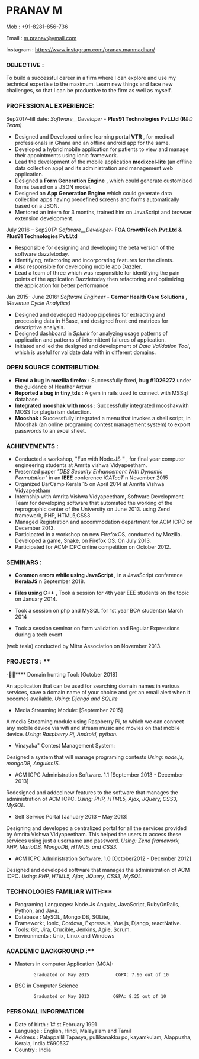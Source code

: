 
# **PRANAV M**

Mob        : +91-8281-856-736

Email        : [m.pranav@ymail.com](mailto:m.pranav@ymail.com)

Instagram        : https://www.instagram.com/pranav.manmadhan/

### OBJECTIVE **:**

To build a successful career in a firm where I can explore and use my technical expertise to the maximum. Learn new things and face new challenges, so that I can be productive to the firm as well as myself.

### PROFESSIONAL EXPERIENCE:

Sep2017–till date: _Software__Developer -_ **Plus91 Technologies Pvt.Ltd (R**_&amp;D Team)_

- Designed and Developed online learning portal **VTR** , for medical professionals in Ghana and an offline android app for the same.
- Developed a hybrid mobile application for patients to view and manage their appointments using ionic framework.
- Lead the development of the mobile application **medixcel-lite** (an offline data collection app) and its administration and management web application.
- Designed a **Form Generation Engine** , which could generate customized forms based on a JSON model.
- Designed an **App Generation Engine** which could generate data collection apps having predefined screens and forms automatically based on a JSON.
- Mentored an intern for 3 months, trained him on JavaScript and browser extension development.

July 2016 – Sep2017: _Software__Developer_- **FOA GrowthTech.Pvt.Ltd &amp; Plus91 Technologies Pvt.Ltd**

- Responsible for designing and developing the beta version of the software dazzletoday.
- Identifying, refactoring and incorporating features for the clients.
- Also responsible for developing mobile app Dazzler.
- Lead a team of three which was responsible for identifying the pain points of the application Dazzletoday then refactoring and optimizing the application for better performance

Jan 2015- June 2016: _Software Engineer_ - **Cerner Health Care Solutions** _, (Revenue Cycle Analytics)_

- Designed and developed Hadoop pipelines for extracting and processing data in HBase, and designed front end matrices for descriptive analysis.
- Designed dashboard in _Splunk_ for analyzing usage patterns of application and patterns of intermittent failures of application.
- Initiated and led the designed and development of _Data Validation Tool_, which is useful for validate data with in different domains.

### OPEN SOURCE CONTRIBUTION:

- **Fixed a bug in mozilla firefox :** Successfully fixed, **bug #1026272** under the guidance of Heather Arthur
- **Reported a bug in tiny\_tds :**  A gem in rails used to connect with MSSql database.
- **Integrated mooshak  with moss :** Successfully integrated mooshakwith MOSS for plagiarism detection.
- **Mooshak :** Successfully integrated a menu that invokes a shell script, in Mooshak (an online programing contest management system) to export passwords to an excel sheet.

### ACHIEVEMENTS **:**

- Conducted a workshop, &quot;Fun with Node.JS **&quot;** , for final year computer engineering students at Amrita vishwa Vidyapeetham.
- Presented paper _&quot;_DES Security Enhancement With Dynamic Permutation_&quot;_ in an **IEEE** conference _iCATccT_ n November 2015
- Organized BarCamp Kerala 15 on April 2014 at Amrita Vishwa Vidyapeetham
- Internship with Amrita Vishwa Vidyapeetham, Software Development Team for developing software that automated the working of the reprographic center of the University on         June 2013. using Zend framework, PHP, HTML5,CSS3
- Managed Registration and accommodation department for ACM ICPC on December 2013.
- Participated in a workshop on new FirefoxOS, conducted by Mozilla. Developed a game,         Snake, on Firefox OS. On July 2013.
- Participated for ACM-ICPC online competition on October 2012.

### SEMINARS **:**

- **Common errors while using JavaScript ,** in a JavaScript conference **KeralaJS** n September 2018.

- **Files using C++** , Took a session for 4th year EEE students on the topic on January 2014.
- Took a session on php and MySQL for 1st year BCA studentsn March 2014
- Took a session seminar on form validation and Regular Expressions during a tech event

(web tesla) conducted by Mitra Association on November 2013.

### PROJECTS :  **

-**** Domain hunting Tool: [October 2018]

 An application that can be used for searching domain names in various services, save a domain name of your choice and get an email alert when it becomes available. _Using:_ _Django and SQLite_

-  Media Streaming Module: [September 2015]

 A media Streaming module using Raspberry Pi, to which we can connect any mobile device via wifi and stream music and movies on that mobile device. _Using:_ _Raspberry_ _Pi, Android, python._

- Vinayaka&quot; Contest Management System:

Designed a system that will manage programing contests _Using: node.js, mongoDB, AngularJS._

- ACM ICPC Administration Software. 1.1 [September 2013 - December 2013]

Redesigned and added new features to the software that manages the administration of ACM ICPC. _Using: PHP, HTML5, Ajax, JQuery, CSS3, MySQL._

-  Self Service Portal [January 2013 – May 2013]

Designing and developed a centralized portal for all the services provided by Amrita Vishwa Vidyapeetham. This helped the users to access these services using just a username and password. _Using:  Zend framework, PHP, MariaDB, MongoDB, HTML5, and CSS3._

-  ACM ICPC Administration Software. 1.0 [October2012 - December 2012]

Designed and developed software that manages the administration of ACM ICPC. _Using: PHP, HTML5, Ajax, JQuery, CSS3, MySQL._

### TECHNOLOGIES FAMILIAR WITH:**

- Programing Languages: Node.Js Angular, JavaScript, RubyOnRails, Python, and Java.
- Database : MySQL, Mongo DB, SQLite,
- Framework:, Ionic, Cordova, ExpressJs, Vue.js, Django, reactNative.
- Tools: Git, Jira, Crucible, Jenkins, Agile, Scrum.
- Environments : Unix, Linux and Windows

### ACADEMIC BACKGROUND :**

- Masters in computer Application (MCA):

             Graduated on May 2015          CGPA: 7.95 out of 10

- BSC in Computer Science

             Graduated on May 2013         CGPA: 8.25 out of 10

### PERSONAL INFORMATION

-  Date of birth : 1# st February 1991
-  Language      : English, Hindi, Malayalam and Tamil
-  Address       : Palappallil Tapasya, pullikanakku po, kayamkulam, Alappuzha, Kerala, India #690537
- Country        : India
